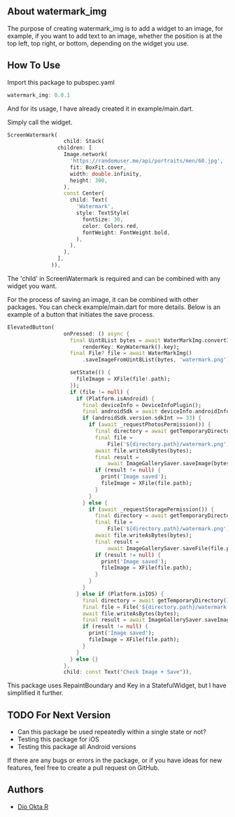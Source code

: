
## About watermark_img

The purpose of creating watermark_img is to add a widget to an image, for example, if you want to add text to an image, whether the position is at the top left, top right, or bottom, depending on the widget you use.


## How To Use

Import this package to pubspec.yaml

```dart
watermark_img: 0.0.1
```

And for its usage, I have already created it in example/main.dart.

Simply call the widget.

```dart
ScreenWatermark(
                  child: Stack(
                children: [
                  Image.network(
                    'https://randomuser.me/api/portraits/men/60.jpg',
                    fit: BoxFit.cover,
                    width: double.infinity,
                    height: 300,
                  ),
                  const Center(
                    child: Text(
                      'Watermark',
                      style: TextStyle(
                        fontSize: 30,
                        color: Colors.red,
                        fontWeight: FontWeight.bold,
                      ),
                    ),
                  ),
                ],
              )),
```
The 'child' in ScreenWatermark is required and can be combined with any widget you want.

For the process of saving an image, it can be combined with other packages. You can check example/main.dart for more details. Below is an example of a button that initiates the save process.

```dart
ElevatedButton(
                  onPressed: () async {
                    final Uint8List bytes = await WaterMarkImg.convertImgToUint(
                        renderKey: KeyWatermark().key);
                    final File? file = await WaterMarkImg()
                        .saveImageFromUint8List(bytes, 'watermark.png');

                    setState(() {
                      fileImage = XFile(file!.path);
                    });
                    if (file != null) {
                      if (Platform.isAndroid) {
                        final deviceInfo = DeviceInfoPlugin();
                        final androidSdk = await deviceInfo.androidInfo;
                        if (androidSdk.version.sdkInt >= 33) {
                          if (await _requestPhotosPermission()) {
                            final directory = await getTemporaryDirectory();
                            final file =
                                File('${directory.path}/watermark.png');
                            await file.writeAsBytes(bytes);
                            final result =
                                await ImageGallerySaver.saveImage(bytes);
                            if (result != null) {
                              print('Image saved');
                              fileImage = XFile(file.path);
                            }
                          }
                        } else {
                          if (await _requestStoragePermission()) {
                            final directory = await getTemporaryDirectory();
                            final file =
                                File('${directory.path}/watermark.png');
                            await file.writeAsBytes(bytes);
                            final result =
                                await ImageGallerySaver.saveFile(file.path);
                            if (result != null) {
                              print('Image saved');
                              fileImage = XFile(file.path);
                            }
                          }
                        }
                      } else if (Platform.isIOS) {
                        final directory = await getTemporaryDirectory();
                        final file = File('${directory.path}/watermark.png');
                        await file.writeAsBytes(bytes);
                        final result = await ImageGallerySaver.saveImage(bytes);
                        if (result != null) {
                          print('Image saved');
                          fileImage = XFile(file.path);
                        }
                      }
                    } else {}
                  },
                  child: const Text("Check Image + Save")),
```


This package uses RepaintBoundary and Key in a StatefulWidget, but I have simplified it further.


## TODO For Next Version

- Can this package be used repeatedly within a single state or not?
- Testing this package for iOS
- Testing this package all Android versions

If there are any bugs or errors in the package, or if you have ideas for new features, feel free to create a pull request on GitHub.

## Authors

- [Dio Okta R](https://www.github.com/floxydio)

